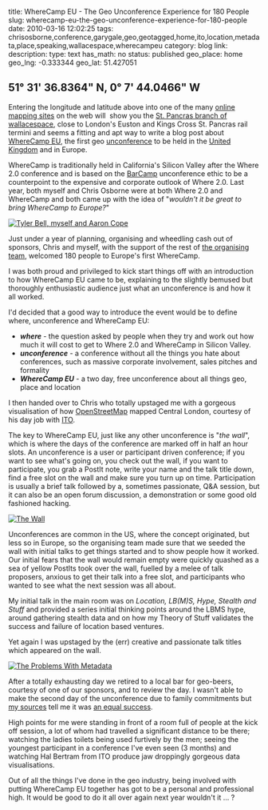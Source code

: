title: WhereCamp EU - The Geo Unconference Experience for 180 People
slug: wherecamp-eu-the-geo-unconference-experience-for-180-people
date: 2010-03-16 12:02:25
tags: chrisosborne,conference,garygale,geo,geotagged,home,ito,location,metadata,place,speaking,wallacespace,wherecampeu
category: blog
link: 
description: 
type: text
has_math: no
status: published
geo_place: home
geo_lng: -0.333344
geo_lat: 51.427051

51° 31' 36.8364" N, 0° 7' 44.0466" W
------------------------------------


Entering the longitude and latitude above into one of the many [online mapping sites](https://maps.google.co.uk/maps?f=q&source=s_q&hl=en&geocode=&q=51%C2%B0+31'+36.8364%22+N,+0%C2%B0+7'+44.0466%22+W&sll=51.526255,0.126858&sspn=0.007503,0.014613&ie=UTF8&ll=51.526882,-0.128746&spn=0.001876,0.003653&t=h&z=18 "https://maps.google.co.uk/maps?f=q&source=s_q&hl=en&geocode=&q=51%C2%B0+31'+36.8364%22+N,+0%C2%B0+7'+44.0466%22+W&sll=51.526255,0.126858&sspn=0.007503,0.014613&ie=UTF8&ll=51.526882,-0.128746&spn=0.001876,0.003653&t=h&z=18") on the web will  show you the [St. Pancras branch of wallacespace](https://wallacespace.com/st_pancras.html "https://wallacespace.com/st_pancras.html"), close to London's Euston and Kings Cross St. Pancras rail termini and seems a fitting and apt way to write a blog post about [WhereCamp EU](https://wherecamp.eu/ "https://wherecamp.eu/"), the first geo [unconference](https://en.wikipedia.org/wiki/Unconference "https://en.wikipedia.org/wiki/Unconference") to be held in the [United Kingdom](/2010/01/19/is-it-great-britain-the-united-kingdom-the-british-isles-or-what-exactly/ "/2010/01/19/is-it-great-britain-the-united-kingdom-the-british-isles-or-what-exactly/") and in Europe.

<!-- TEASER_END -->

WhereCamp is traditionally held in California's Silicon Valley after the Where 2.0 conference and is based on the [BarCamp](https://en.wikipedia.org/wiki/BarCamp "https://en.wikipedia.org/wiki/BarCamp") unconference ethic to be a counterpoint to the expensive and corporate outlook of Where 2.0. Last year, both myself and Chris Osborne were at both Where 2.0 and WhereCamp and both came up with the idea of "*wouldn't it be great to bring WhereCamp to Europe?*"

[![Tyler Bell, myself and Aaron Cope](https://farm4.static.flickr.com/3388/3554626421_304e7eeaeb.jpg)](https://www.flickr.com/photos/vicchi/3554626421/ "Tyler Bell, myself and Aaron Cope")

Just under a year of planning, organising and wheedling cash out of sponsors, Chris and myself, with the support of the rest of [the organising team](https://www.socialtext.net/wherecamp/index.cgi?wherecampeu "https://www.socialtext.net/wherecamp/index.cgi?wherecampeu"), welcomed 180 people to Europe's first WhereCamp.

I was both proud and privileged to kick start things off with an introduction to how WhereCamp EU came to be, explaining to the slightly bemused but thoroughly enthusiastic audience just what an unconference is and how it all worked.

I'd decided that a good way to introduce the event would be to define where, unconference and WhereCamp EU:
* ***where*** - the question asked by people when they try and work out how much it will cost to get to Where 2.0 and WhereCamp in Silicon Valley.
* ***unconference*** - a conference without all the things you hate about conferences, such as massive corporate involvement, sales pitches and formality
* ***WhereCamp EU*** - a two day, free unconference about all things geo, place and location


I then handed over to Chris who totally upstaged me with a gorgeous visualisation of how [OpenStreetMap](https://www.openstreetmap.org/ "https://www.openstreetmap.org/") mapped Central London, courtesy of his day job with [ITO](https://www.itoworld.com/ "https://www.itoworld.com/").

The key to WhereCamp EU, just like any other unconference is "*the wall*", which is where the days of the conference are marked off in half an hour slots. An unconference is a user or participant driven conference; if you want to see what's going on, you check out the wall, if you want to participate, you grab a PostIt note, write your name and the talk title down, find a free slot on the wall and make sure you turn up on time. Participation is usually a brief talk followed by a, sometimes passionate, Q&A session, but it can also be an open forum discussion, a demonstration or some good old fashioned hacking.

[![The Wall](https://farm5.static.flickr.com/4005/4428320591_7b152aa5bc.jpg)](https://www.flickr.com/photos/vicchi/4428320591/ "The Wall")

Unconferences are common in the US, where the concept originated, but less so in Europe, so the organising team made sure that we seeded the wall with initial talks to get things started and to show people how it worked. Our initial fears that the wall would remain empty were quickly quashed as a sea of yellow PostIts took over the wall, fuelled by a melee of talk proposers, anxious to get their talk into a free slot, and participants who wanted to see what the next session was all about.

My initial talk in the main room was on *Location, LB(M)S, Hype, Stealth and Stuff* and provided a series initial thinking points around the LBMS hype, around gathering stealth data and on how my Theory of Stuff validates the success and failure of location based ventures.

Yet again I was upstaged by the (err) creative and passionate talk titles which appeared on the wall.

[![The Problems With Metadata](https://farm5.static.flickr.com/4035/4428321047_fd54ab7061.jpg)](https://www.flickr.com/photos/vicchi/4428321047/ "The Problems With Metadata")

After a totally exhausting day we retired to a local bar for geo-beers, courtesy of one of our sponsors, and to review the day. I wasn't able to make the second day of the unconference due to family commitments but [my sources](https://www.edparsons.com/2010/03/wherecamp-eu-a-people-powered-success/ "https://www.edparsons.com/2010/03/wherecamp-eu-a-people-powered-success/") tell me it was [an equal success](https://giscussions.blogspot.com/2010/03/recharging-my-geobatteries-at.html "https://giscussions.blogspot.com/2010/03/recharging-my-geobatteries-at.html").

High points for me were standing in front of a room full of people at the kick off session, a lot of whom had travelled a significant distance to be there; watching the ladies toilets being used furtively by the men; seeing the youngest participant in a conference I've even seen (3 months) and watching Hal Bertram from ITO produce jaw droppingly gorgeous data visualisations.

Out of all the things I've done in the geo industry, being involved with putting WhereCamp EU together has got to be a personal and professional high. It would be good to do it all over again next year wouldn't it ... ?



